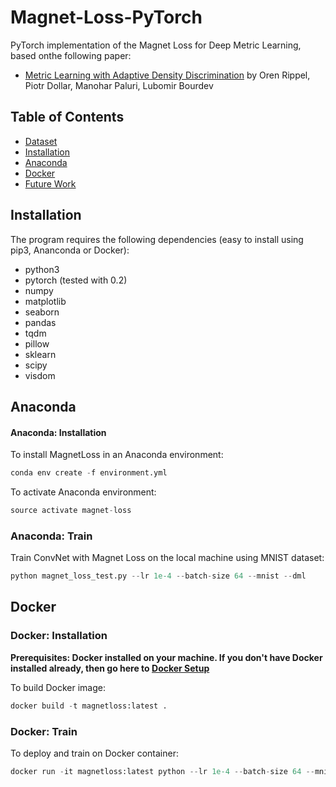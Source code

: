 # Magnet-Loss-PyTorch

PyTorch implementation of the Magnet Loss for Deep Metric Learning, based onthe following paper:

* [Metric Learning with Adaptive Density Discrimination](https://arxiv.org/pdf/1511.05939.pdf) by Oren Rippel, Piotr Dollar, Manohar Paluri, Lubomir Bourdev

## Table of Contents
* [Dataset](#dataset)
* [Installation](#installation)
* [Anaconda](#anaconda)
* [Docker](#docker)
* [Future Work](#future-work)

## Installation

The program requires the following dependencies (easy to install using pip3, Ananconda or Docker):

* python3
* pytorch (tested with 0.2)
* numpy
* matplotlib
* seaborn
* pandas
* tqdm
* pillow
* sklearn
* scipy
* visdom

## Anaconda

#### Anaconda: Installation

To install MagnetLoss in an Anaconda environment:

```python
conda env create -f environment.yml
```

To activate Anaconda environment:

```python
source activate magnet-loss
```

### Anaconda: Train

Train ConvNet with Magnet Loss on the local machine using MNIST dataset:

```python
python magnet_loss_test.py --lr 1e-4 --batch-size 64 --mnist --dml
```

## Docker

### Docker: Installation

**Prerequisites: Docker installed on your machine. If you don't have Docker installed already, then go here to [Docker Setup](https://docs.docker.com/engine/getstarted/step_one/)**

To build Docker image:

```python
docker build -t magnetloss:latest .
```

### Docker: Train
To deploy and train on Docker container:
```python
docker run -it magnetloss:latest python --lr 1e-4 --batch-size 64 --mnist --dml
```
